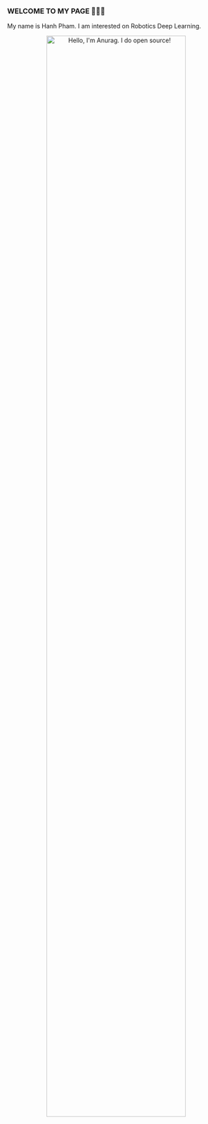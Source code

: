 ### WELCOME TO MY PAGE 👋👋👋
My name is Hanh Pham. I am interested on Robotics Deep Learning.

<p align="center"><a href="https://anuraghazra.github.io"><img width="80%" alt="Hello, I'm Anurag. I do open source!" src="./assets/gh-readme-header.png" /></a></p>

